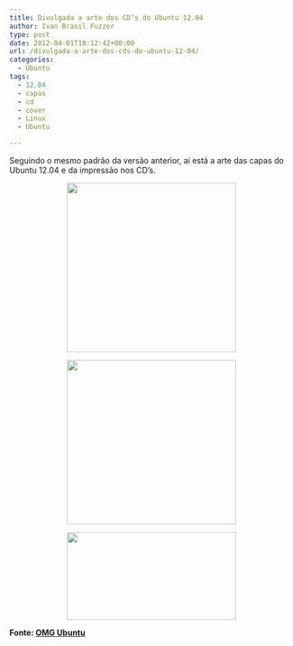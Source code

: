 ```yaml
---
title: Divulgada a arte dos CD’s do Ubuntu 12.04
author: Ivan Brasil Fuzzer
type: post
date: 2012-04-01T18:12:42+00:00
url: /divulgada-a-arte-dos-cds-do-ubuntu-12-04/
categories:
  - Ubuntu
tags:
  - 12.04
  - capas
  - cd
  - cover
  - Linux
  - Ubuntu

---
```

Seguindo o mesmo padrão da versão anterior, aí está a arte das capas do Ubuntu 12.04 e da impressão nos CD&#8217;s.

<p style="text-align: center;">
  <a href="http://www.ubuntero.com.br/wp-content/uploads/2012/04/PlmRC.jpg"><img class="alignnone size-medium wp-image-3412" title="PlmRC" src="http://www.ubuntero.com.br/wp-content/uploads/2012/04/PlmRC-300x300.jpg" alt="" width="300" height="300" /></a>
</p>

<p style="text-align: center;">
  <a href="http://www.ubuntero.com.br/wp-content/uploads/2012/04/xV0rR.png"><img class="alignnone size-medium wp-image-3413" title="xV0rR" src="http://www.ubuntero.com.br/wp-content/uploads/2012/04/xV0rR-300x291.png" alt="" width="300" height="291" /></a>
</p>

<p style="text-align: center;">
  <a href="http://www.ubuntero.com.br/wp-content/uploads/2012/04/bBN5e.jpg"><img class="alignnone size-medium wp-image-3414" title="bBN5e" src="http://www.ubuntero.com.br/wp-content/uploads/2012/04/bBN5e-300x155.jpg" alt="" width="300" height="155" /></a>
</p>

<p style="text-align: left;">
  <strong>Fonte: <a href="http://www.omgubuntu.co.uk/2012/04/the-official-ubuntu-12-04-cd-cover-revealed/">OMG Ubuntu</a></strong>
</p>